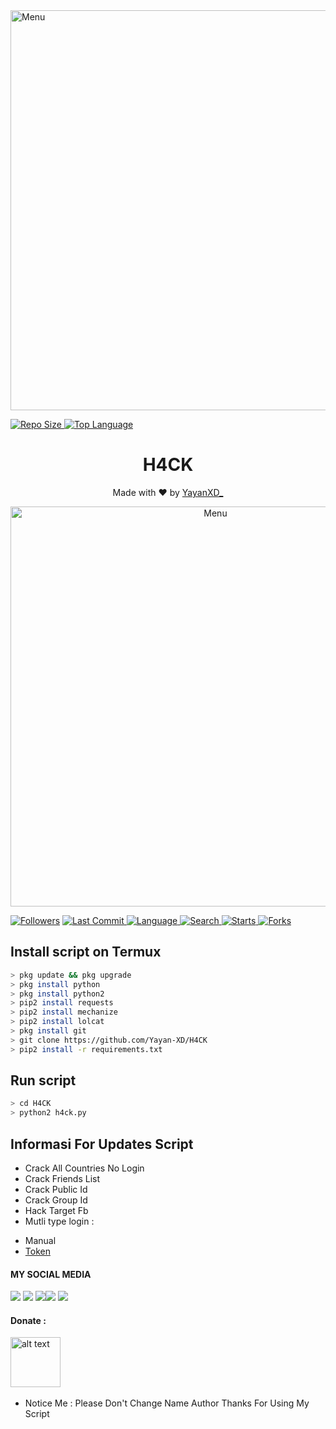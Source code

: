 <img src="https://github.com/Yayan-XD/mbf-2/blob/main/Ngentod/wallpaperbetter_(1).jpg" width="640" title="Menu" alt="Menu">
</p>
 <a href="https://github.com/Yayan-XD/H4CK">
    <img alt="Repo Size" src="https://img.shields.io/github/repo-size/Yayan-XD/H4CK.svg"/>
  </a>

 <a href="https://github.com/Yayan-XD/H4CK">
    <img alt="Top Language" src="https://img.shields.io/github/languages/top/Yayan-XD/H4CK.svg"/>
  </a>

<h1 align="center">
  H4CK
</h1>
</div>
<p align="center">
  Made with ❤️ by <a href="https://www.facebook.com/KM39453">YayanXD_</a>
</p>
<p align="center">
 <img src="https://github.com/Yayan-XD/croot/blob/main/lib/z.jpg" width="640" title="Menu" alt="Menu">
</p>

<a href="https://github.com/Yayan-XD/followers">
<img title="Followers" src="https://img.shields.io/github/followers/Yayan-XD?label=Followers&color=blue&style=flat-square"></a>
<a href="https://github.com/Yayan-XD/termux-style/stargazers/">
  <a href="https://github.com/Yayan-XD/H4CK">
    <img alt="Last Commit" src="https://img.shields.io/github/last-commit/Yayan-XD/H4CK.svg"/>
  </a>
  <a href="https://github.com/Yayan-XD/H4CK">
    <img alt="Language" src="https://img.shields.io/github/languages/count/Yayan-XD/H4CK.svg"/>
  </a>
  <a href="https://github.com/Yayan-XD/H4CK">
    <img alt="Search" src="https://img.shields.io/github/search/Yayan-XD/Craker/H4CK.svg"/>
  </a>
  <a href="https://github.com/Yayan-XD/H4CK">
    <img alt="Starts" src="https://img.shields.io/github/stars/Yayan-XD/H4CK.svg"/>
  </a>
  <a href="https://github.com/Yayan-XD/H4CK">
    <img alt="Forks" src="https://img.shields.io/github/forks/Yayan-XD/H4CK.svg"/>
  </a>
</div>
<p align="center">

## Install script on Termux
```bash
> pkg update && pkg upgrade
> pkg install python
> pkg install python2
> pip2 install requests
> pip2 install mechanize
> pip2 install lolcat
> pkg install git
> git clone https://github.com/Yayan-XD/H4CK
> pip2 install -r requirements.txt
```

## Run script
```bash
> cd H4CK
> python2 h4ck.py
```


## Informasi For Updates Script
* Crack All Countries No Login
* Crack Friends List
* Crack Public Id
* Crack Group Id
* Hack Target Fb
* Mutli type login :
 - Manual
 - [Token](https://youtu.be/hQ-lYxozghU)


#### MY SOCIAL MEDIA

[![](https://img.shields.io/badge/Github-black?logo=Github&logoColor=black&labelColor=white)](https://github.com/Yayan-XD) [![](https://img.shields.io/badge/Twitter-blue?logo=Twitter&logoColor=White&labelColor=white)](https://mobile.twitter.com/moch_xd)
[![](https://img.shields.io/badge/Facebook-blue?logo=Facebook&logoColor=blue&labelColor=white)](https://www.facebook.com/KM39453)[![](https://img.shields.io/badge/Instagram-red?logo=Instagram&logoColor=red&labelColor=white)](https://www.instagram.com/yayanxd_/) [![](https://img.shields.io/badge/Whatsapp-CHAT-red?logo=Whatsapp&logoColor=Brightgreen&labelColor=white)](https://wa.me/6285603036683?text=Asalamualaikum+bang)

#### Donate :

<a href="https://saweria.co/YayanXD"><img src="https://upload.wikimedia.org/wikipedia/commons/7/72/Logo_dana_blue.svg" alt="alt text" width="80" height="80"></a> &nbsp;&nbsp;

* Notice Me : Please Don't Change Name Author
Thanks For Using My Script
